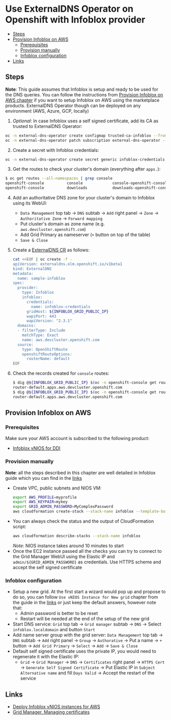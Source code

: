 # Use ExternalDNS Operator on Openshift with Infoblox provider

- [Steps](#steps)
- [Provision Infoblox on AWS](#provision-infoblox-on-aws)
    - [Prerequisites](#prerequisites)
    - [Provision manually](#provision-manually)
    - [Infoblox configuration](#infoblox-configuration)
- [Links](#links)

## Steps

**Note**: This guide assumes that Infoblox is setup and ready to be used for the DNS queries. You can follow the instructions from [Provision Infoblox on AWS chapter](#provision-infoblox-on-aws) if you want to setup Infoblox on AWS using the marketplace products. ExternalDNS Operator though can be deployed on any environment (AWS, Azure, GCP, locally)

1. _Optional_: In case Infoblox uses a self signed certificate, add its CA as trusted to ExternalDNS Operator:
```sh
oc -n external-dns-operator create configmap trusted-ca-infoblox --from-file=ca-bundle.crt=/path/to/pem/encoded/infoblox/ca
oc -n external-dns-operator patch subscription external-dns-operator --type='json' -p='[{"op": "add", "path": "/spec/config", "value":{"env":[{"name":"TRUSTED_CA_CONFIGMAP_NAME","value":"trusted-ca-infoblox"}]}}]'
```

2. Create a secret with Infoblox credentials:
```sh
oc -n external-dns-operator create secret generic infoblox-credentials --from-literal=EXTERNAL_DNS_INFOBLOX_WAPI_USERNAME=${INFOBLOX_USERNAME} --from-literal=EXTERNAL_DNS_INFOBLOX_WAPI_PASSWORD=${INFOBLOX_PASSWORD}
```

3. Get the routes to check your cluster's domain (everything after `apps.`):
```sh
$ oc get routes --all-namespaces | grep console
openshift-console          console             console-openshift-console.apps.aws.devcluster.openshift.com                       console             https   reencrypt/Redirect     None
openshift-console          downloads           downloads-openshift-console.apps.aws.devcluster.openshift.com                     downloads           http    edge/Redirect          None
```

4. Add an authoritative DNS zone for your cluster's domain to Infoblox using its WebUI:
    - `Data Management` top tab -> `DNS` subtab -> `Add` right panel -> `Zone` -> `Authoritative Zone` -> `Forward mapping`
    - Put cluster's domain as zone name (e.g. `aws.devcluster.openshift.com`)
    - Add Grid Primary as nameserver (`+` button on top of the table)
    - `Save & Close`

5. Create a [ExternalDNS CR](../../config/samples/infoblox/operator_v1beta1_infoblox_openshift.yaml) as follows:
    ```sh
    cat <<EOF | oc create -f -
    apiVersion: externaldns.olm.openshift.io/v1beta1
    kind: ExternalDNS
    metadata:
      name: sample-infoblox
    spec:
      provider:
        type: Infoblox
        infoblox:
          credentials:
            name: infoblox-credentials
          gridHost: ${INFOBLOX_GRID_PUBLIC_IP}
          wapiPort: 443
          wapiVersion: "2.3.1"
      domains:
      - filterType: Include
        matchType: Exact
        name: aws.devcluster.openshift.com
      source:
        type: OpenShiftRoute
        openshiftRouteOptions:
          routerName: default
    EOF
    ```

6. Check the records created for `console` routes:
    ```sh
    $ dig @${INFOBLOX_GRID_PUBLIC_IP} $(oc -n openshift-console get route console --template='{{range .status.ingress}}{{if eq "default" .routerName}}{{.host}}{{end}}{{end}}') +short
    router-default.apps.aws.devcluster.openshift.com
    $ dig @${INFOBLOX_GRID_PUBLIC_IP} $(oc -n openshift-console get route downloads --template='{{range .status.ingress}}{{if eq "default" .routerName}}{{.host}}{{end}}{{end}}') +short
    router-default.apps.aws.devcluster.openshift.com
    ```

## Provision Infoblox on AWS

### Prerequisites
Make sure your AWS account is subscribed to the following product:
- [Infoblox vNIOS for DDI](https://aws.amazon.com/marketplace/pp/prodview-opxe3p2cgudwe)

### Provision manually
**Note**: all the steps described in this chapter are well detailed in Infoblox guide which you can find in the [links](#links)

- Create VPC, public subnets and NIOS VM:
    ```sh
    export AWS_PROFILE=myprofile
    export AWS_KEYPAIR=mykey
    export GRID_ADMIN_PASSWORD=MyComplexPassword
    aws cloudformation create-stack --stack-name infoblox --template-body file://${PWD}/scripts/cloud-formation-infoblox.yaml --parameters ParameterKey=EnvironmentName,ParameterValue=infoblox ParameterKey=NiosKeyPair,ParameterValue=${AWS_KEYPAIR} ParameterKey=GridAdminPassword,ParameterValue=${GRID_ADMIN_PASSWORD}
    ```
- You can always check the status and the output of CloudFormation script:
    ```sh
    aws cloudformation describe-stacks --stack-name infoblox
    ```
    _Note_: NIOS instance takes around 10 minutes to start
- Once the EC2 instance passed all the checks you can try to connect to the Grid Manager WebUI using the Elastic IP and `admin/${GRID_ADMIN_PASSWORD}` as credentials. Use HTTPS scheme and accept the self signed certificate

### Infoblox configuration
- Setup a new grid. At the first start a wizard would pop up and propose to do so, you can follow `Use vNIOS Instance for New grid` chapter from the guide in the [links](#links) or just keep the default answers, however note that:
    - Admin password is better to be reset
    - Restart will be needed at the end of the setup of the new grid
- Start DNS service: `Grid` top tab -> `Grid manager` subtab -> `DNS` -> Select `infoblox.localdomain` and button `Start`
- Add name server group with the grid server: `Data Management` top tab -> `DNS` subtab -> `Add` right panel -> `Group` -> `Authorative` -> Put a name -> `+` button -> `Add Grid Primary` -> `Select` -> `Add` -> `Save & Close`
- Default self signed certificate uses the private IP, you would need to regenerate it with the Elastic IP:
    - `Grid` -> `Grid Manager` -> `DNS` -> `Certificates` right panel -> `HTTPS Cert` -> `Generate Self Signed Certificate` -> Put Elastic IP in `Subject Alternative name` and fill `Days Valid` -> Accept the restart of the service

## Links
- [Deploy Infoblox vNIOS instances for AWS](https://www.infoblox.com/wp-content/uploads/infoblox-deployment-guide-deploy-infoblox-vnios-instances-for-aws.pdf)
- [Grid Manager. Managing certificates](https://docs.infoblox.com/display/NAG8/Managing+Certificates)
